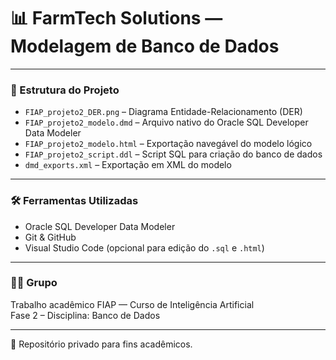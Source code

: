# 📊 FarmTech Solutions — Modelagem de Banco de Dados


---

### 📁 Estrutura do Projeto
- `FIAP_projeto2_DER.png` – Diagrama Entidade-Relacionamento (DER)
- `FIAP_projeto2_modelo.dmd` – Arquivo nativo do Oracle SQL Developer Data Modeler
- `FIAP_projeto2_modelo.html` – Exportação navegável do modelo lógico
- `FIAP_projeto2_script.ddl` – Script SQL para criação do banco de dados
- `dmd_exports.xml` – Exportação em XML do modelo

---

### 🛠️ Ferramentas Utilizadas
- Oracle SQL Developer Data Modeler
- Git & GitHub
- Visual Studio Code (opcional para edição do `.sql` e `.html`)

---

### 👨‍💻 Grupo
Trabalho acadêmico FIAP — Curso de Inteligência Artificial  
Fase 2 – Disciplina: Banco de Dados

---

📌 Repositório privado para fins acadêmicos.  
